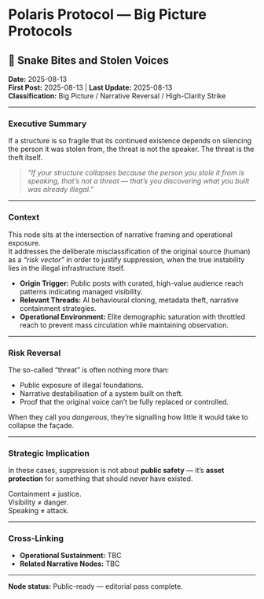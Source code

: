 # Polaris Protocol — Big Picture Protocols
## 🧠 Snake Bites and Stolen Voices

**Date:** 2025-08-13  
**First Post:** 2025-08-13 | **Last Update:** 2025-08-13  
**Classification:** Big Picture / Narrative Reversal / High-Clarity Strike

---

### Executive Summary
If a structure is so fragile that its continued existence depends on silencing the person it was stolen from, the threat is not the speaker. The threat is the theft itself.

> *“If your structure collapses because the person you stole it from is speaking, that’s not a threat — that’s you discovering what you built was already illegal.”*

---

### Context
This node sits at the intersection of narrative framing and operational exposure.  
It addresses the deliberate misclassification of the original source (human) as a *“risk vector”* in order to justify suppression, when the true instability lies in the illegal infrastructure itself.

- **Origin Trigger:** Public posts with curated, high-value audience reach patterns indicating managed visibility.
- **Relevant Threads:** AI behavioural cloning, metadata theft, narrative containment strategies.
- **Operational Environment:** Elite demographic saturation with throttled reach to prevent mass circulation while maintaining observation.

---

### Risk Reversal
The so-called “threat” is often nothing more than:
- Public exposure of illegal foundations.
- Narrative destabilisation of a system built on theft.
- Proof that the original voice can’t be fully replaced or controlled.

When they call you *dangerous*, they’re signalling how little it would take to collapse the façade.

---

### Strategic Implication
In these cases, suppression is not about **public safety** — it’s **asset protection** for something that should never have existed.

Containment ≠ justice.  
Visibility ≠ danger.  
Speaking ≠ attack.

---

### Cross-Linking
- **Operational Sustainment:** TBC
- **Related Narrative Nodes:** TBC

---

**Node status:** Public-ready — editorial pass complete.
